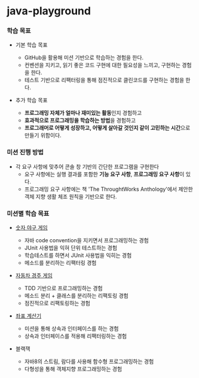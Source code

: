 # java-playground

### 학습 목표
- 기본 학습 목표
  - GitHub을 활용해 미션 기반으로 학습하는 경험을 한다.
  - 컨벤션을 지키고, 읽기 좋은 코드 구현에 대한 필요성을 느끼고, 구현하는 경험을 한다.
  - 테스트 기반으로 리팩터링을 통해 점진적으로 클린코드를 구현하는 경험을 한다.

- 추가 학습 목표
  - **프로그래밍 자체가 얼마나 재미있는 활동**인지 경험하고
  - **효과적으로 프로그래밍을 학습하는 방법**을 경험하고
  - **프로그래머로 어떻게 성장하고, 어떻게 살아갈 것인지 같이 고민하는 시간**으로 만들기 위함이다.

### 미션 진행 방법
- 각 요구 사항에 맞추어 콘솔 창 기반의 간단한 프로그램을 구현한다
  - 요구 사항에는 실행 결과를 포함한 **기능 요구 사항**, **프로그래밍 요구 사항**이 있다.
  - 프로그래밍 요구 사항에는 책 'The ThroughtWorks Anthology'에서 제안한 객체 지향 생활 체조 원칙을 기반으로 한다.

### 미션별 학습 목표
- [숫자 야구 게임](https://github.com/leegwichan/java-baseball-playground)
  - 자바 code convention을 지키면서 프로그래밍하는 경험
  - JUnit 사용법을 익혀 단위 테스트하는 경험
  - 학습테스트를 하면서 JUnit 사용법을 익히는 경험
  - 메소드를 분리하는 리팩터링 경험

- [자동차 경주 게임](https://github.com/leegwichan/java-racingcar-playground)
  - TDD 기반으로 프로그래밍하는 경험
  - 메소드 분리 + 클래스를 분리하는 리팩토링 경험
  - 점진적으로 리팩토링하는 경험

- [좌표 계산기](https://github.com/leegwichan/java-coordinate-playground)
  - 미션을 통해 상속과 인터페이스를 하는 경험
  - 상속과 인터페이스를 적용해 리팩터링하는 경험

- 블랙잭
  - 자바8의 스트림, 람다를 사용해 함수형 프로그래밍하는 경험
  - 다형성을 통해 객체지향 프로그래밍하는 경험
